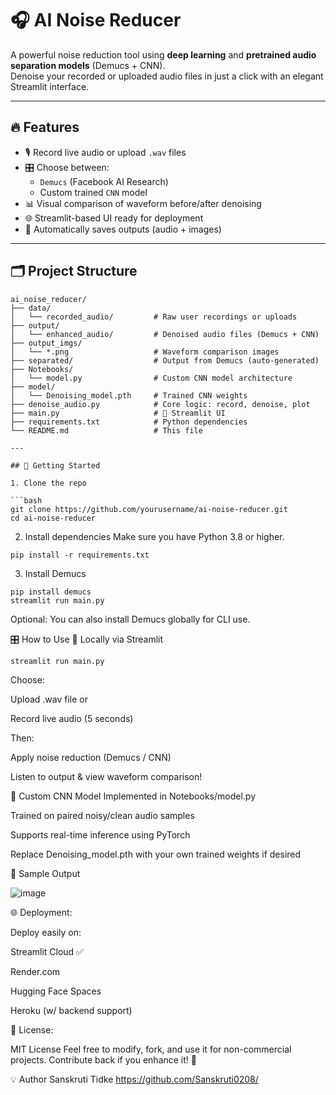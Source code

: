# 🎧 AI Noise Reducer

A powerful noise reduction tool using **deep learning** and **pretrained audio separation models** (Demucs + CNN).  
Denoise your recorded or uploaded audio files in just a click with an elegant Streamlit interface.

---

## 🔥 Features

- 🎙️ Record live audio or upload `.wav` files
- 🎛️ Choose between:
  - `Demucs` (Facebook AI Research)
  - Custom trained `CNN` model
- 📊 Visual comparison of waveform before/after denoising
- 🌐 Streamlit-based UI ready for deployment
- 📁 Automatically saves outputs (audio + images)

---

## 🗂️ Project Structure

```plaintext
ai_noise_reducer/
├── data/
│   └── recorded_audio/         # Raw user recordings or uploads
├── output/
│   └── enhanced_audio/         # Denoised audio files (Demucs + CNN)
├── output_imgs/
│   └── *.png                   # Waveform comparison images
├── separated/                  # Output from Demucs (auto-generated)
├── Notebooks/
│   └── model.py                # Custom CNN model architecture
├── model/
│   └── Denoising_model.pth     # Trained CNN weights
├── denoise_audio.py            # Core logic: record, denoise, plot
├── main.py                     # 🎨 Streamlit UI
├── requirements.txt            # Python dependencies
└── README.md                   # This file

---

## 🚀 Getting Started

1. Clone the repo

```bash
git clone https://github.com/yourusername/ai-noise-reducer.git
cd ai-noise-reducer

```
2. Install dependencies
Make sure you have Python 3.8 or higher.
```
pip install -r requirements.txt
```
3. Install Demucs
```
pip install demucs
streamlit run main.py
```
Optional: You can also install Demucs globally for CLI use.

🎛️ How to Use
🔧 Locally via Streamlit
```
streamlit run main.py
```
Choose:

Upload .wav file
or

Record live audio (5 seconds)

Then:

Apply noise reduction (Demucs / CNN)

Listen to output & view waveform comparison!



🧠 Custom CNN Model
Implemented in Notebooks/model.py

Trained on paired noisy/clean audio samples

Supports real-time inference using PyTorch

Replace Denoising_model.pth with your own trained weights if desired



📸 Sample Output

![image](https://github.com/user-attachments/assets/8a8d5c68-cab1-44e8-a603-907846d5829c)

🌐 Deployment:

Deploy easily on:

Streamlit Cloud ✅

Render.com

Hugging Face Spaces

Heroku (w/ backend support)

📜 License:

MIT License
Feel free to modify, fork, and use it for non-commercial projects. Contribute back if you enhance it! 🙌

💡 Author
Sanskruti Tidke
https://github.com/Sanskruti0208/



